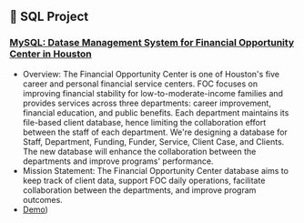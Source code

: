 ## :memo: SQL Project

### [MySQL: Datase Management System for Financial Opportunity Center in Houston](https://github.com/Ellypham92/sql-data-analysis/tree/main/sql%20houston%20foc)

- Overview:
The Financial Opportunity Center is one of Houston's five career and personal financial service centers. FOC focuses on improving financial stability for low-to-moderate-income families and provides services across three departments: career improvement, financial education, and public benefits. Each department maintains its file-based client database, hence limiting the collaboration effort between the staff of each department. We're designing a database for Staff, Department, Funding, Funder, Service, Client Case, and Clients. The new database will enhance the collaboration between the departments and improve programs' performance.
- Mission Statement: 
The Financial Opportunity Center database aims to keep track of client data, support FOC daily operations, facilitate collaboration between the departments, and improve program outcomes.
- [Demo](https://uhdowntown-my.sharepoint.com/personal/phamn45_gator_uhd_edu/_layouts/15/onedrive.aspx?id=%2Fpersonal%2Fphamn45%5Fgator%5Fuhd%5Fedu%2FDocuments%2FAttachments%2FDemo%2DEmily%2Dand%2DElly%2Emp4&parent=%2Fpersonal%2Fphamn45%5Fgator%5Fuhd%5Fedu%2FDocuments%2FAttachments&ga=1))
